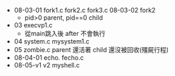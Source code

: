 * 08-03-01 fork1.c fork2.c fork3.c 08-03-02 fork2
   * pid>0 parent, pid==0 child
* 03 execvp1.c   
  * 從main跳入後 after 不會執行
* 04 system.c mysystem1.c 
* 05 zombie.c parent 還活著 child 還沒被回收(殭屍行程)
* 08-04-01 echo. fecho.c
* 08-05-v1 v2 myshell.c